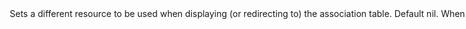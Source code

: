 <Option name="`use_resource`">
Sets a different resource to be used when displaying (or redirecting to) the association table.

#### Default

`nil`. When nothing is selected, Avo infers the resource type from the reflected association.

#### Possible values

`Avo::Resources::Post`, `Avo::Resources::PhotoComment`, or any Avo resource class.

The value can be the actual class or a string representation of that class.

```ruby
# the class
Avo::Resources::Post

# the stirng representation of the class
"Avo::Resources::Post"
```
</Option>
